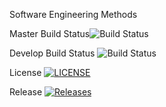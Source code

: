 Software Engineering Methods

Master Build Status![Build Status](https://github.com/YevisoChiedza1/devops/actions/workflows/main.yml/badge.svg)

Develop Build Status ![Build Status](https://github.com/YevisoChiedza1/devops/actions/workflows/main.yml/badge.svg?branch=develop)

License [![LICENSE](https://img.shields.io/github/license/YevisoChiedza1/devops.svg?style=flat-square)](https://github.com/YevisoChiedza1/devops/blob/master/LICENSE)

Release [![Releases](https://img.shields.io/github/release/YevisoChiedza1/devops/all.svg?style=flat-square)](https://github.com/YevisoChiedza1/devops/releases)


